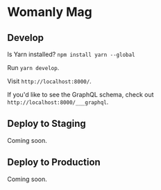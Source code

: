 # Womanly Mag

## Develop

Is Yarn installed? `npm install yarn --global`

Run `yarn develop`.

Visit `http://localhost:8000/`.

If you'd like to see the GraphQL schema, check out `http://localhost:8000/___graphql`.

## Deploy to Staging

Coming soon.

## Deploy to Production

Coming soon.